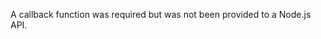 
A callback function was required but was not been provided to a Node.js API.

<a id="ERR_INVALID_CHAR"></a>
